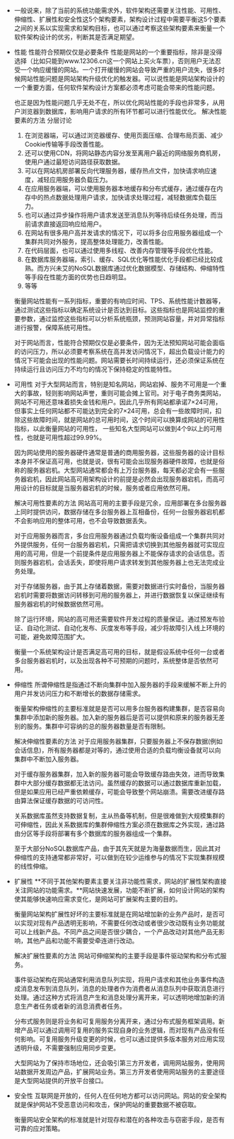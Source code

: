 - 一般说来，除了当前的系统功能需求外，软件架构还需要关注性能、可用性、伸缩性、扩展性和安全性这5个架构要素，架构设计过程中需要平衡这5个要素之间的关系以实现需求和架构目标，也可以通过考察这些架构要素来衡量一个软件架构设计的优劣，判断其是否满足期望。
- 性能
  性能符合预期仅仅是必要条件
  性能是网站的一个重要指标，除非是没得选择（比如只能到www.12306.cn这一个网站上买火车票），否则用户无法忍受一个响应缓慢的网站。一个打开缓慢的网站会导致严重的用户流失，很多时候网站性能问题是网站架构升级优化的触发器。可以说性能是网站架构设计的一个重要方面，任何软件架构设计方案都必须考虑可能会带来的性能问题。
  
  也正是因为性能问题几乎无处不在，所以优化网站性能的手段也非常多，从用户浏览器到数据库，影响用户请求的所有环节都可以进行性能优化。
  解决性能要素的方法
  分层讨论
  1. 在浏览器端，可以通过浏览器缓存、使用页面压缩、合理布局页面、减少Cookie传输等手段改善性能。
  2. 还可以使用CDN，将网站静态内容分发至离用户最近的网络服务商机房，使用户通过最短访问路径获取数据。
  3. 可以在网站机房部署反向代理服务器，缓存热点文件，加快请求响应速度，减轻应用服务器负载压力。
  4. 在应用服务器端，可以使用服务器本地缓存和分布式缓存，通过缓存在内存中的热点数据处理用户请求，加快请求处理过程，减轻数据库负载压力。
  5. 也可以通过异步操作将用户请求发送至消息队列等待后续任务处理，而当前请求直接返回响应给用户。
  6. 在网站有很多用户高并发请求的情况下，可以将多台应用服务器组成一个集群共同对外服务，提高整体处理能力，改善性能。
  7. 在代码层面，也可以通过使用多线程、改善内存管理等手段优化性能。
  8. 在数据库服务器端，索引、缓存、SQL优化等性能优化手段都已经比较成熟。而方兴未艾的NoSQL数据库通过优化数据模型、存储结构、伸缩特性等手段在性能方面的优势也日趋明显。
  9. 等等
  
  衡量网站性能有一系列指标，重要的有响应时间、TPS、系统性能计数器等，通过测试这些指标以确定系统设计是否达到目标。这些指标也是网站监控的重要参数，通过监控这些指标可以分析系统瓶颈，预测网站容量，并对异常指标进行报警，保障系统可用性。
  
  对于网站而言，性能符合预期仅仅是必要条件，因为无法预知网站可能会面临的访问压力，所以必须要考察系统在高并发访问情况下，超出负载设计能力的情况下可能会出现的性能问题。网站需要长时间持续运行，还必须保证系统在持续运行且访问压力不均匀的情况下保持稳定的性能特性。
- 可用性
  对于大型网站而言，特别是知名网站，网站宕掉、服务不可用是一个重大的事故，轻则影响网站声誉，重则可能会摊上官司。对于电子商务类网站，网站不可用还意味着损失金钱和用户。因此几乎所有网站都承诺7×24可用，但事实上任何网站都不可能达到完全的7×24可用，总会有一些故障时间，扣除这些故障时间，就是网站的总可用时间，这个时间可以换算成网站的可用性指标，以此衡量网站的可用性，
  一些知名大型网站可以做到4个9以上的可用性，也就是可用性超过99.99%。
  
  因为网站使用的服务器硬件通常是普通的商用服务器，这些服务器的设计目标本身并不保证高可用，也就是说，很有可能会出现服务器硬件故障，也就是俗称的服务器宕机。大型网站通常都会有上万台服务器，每天都必定会有一些服务器宕机，因此网站高可用架构设计的前提是必然会出现服务器宕机，而高可用设计的目标就是当服务器宕机的时候，服务或者应用依然可用。
  
  解决可用性要素的方法
  网站高可用的主要手段是冗余，应用部署在多台服务器上同时提供访问，数据存储在多台服务器上互相备份，任何一台服务器宕机都不会影响应用的整体可用，也不会导致数据丢失。
  
  对于应用服务器而言，多台应用服务器通过负载均衡设备组成一个集群共同对外提供服务，任何一台服务器宕机，只需把请求切换到其他服务器就可实现应用的高可用，但是一个前提条件是应用服务器上不能保存请求的会话信息。否则服务器宕机，会话丢失，即使将用户请求转发到其他服务器上也无法完成业务处理。
  
  对于存储服务器，由于其上存储着数据，需要对数据进行实时备份，当服务器宕机时需要将数据访问转移到可用的服务器上，并进行数据恢复以保证继续有服务器宕机的时候数据依然可用。
  
  除了运行环境，网站的高可用还需要软件开发过程的质量保证。通过预发布验证、自动化测试、自动化发布、灰度发布等手段，减少将故障引入线上环境的可能，避免故障范围扩大。
  
  衡量一个系统架构设计是否满足高可用的目标，就是假设系统中任何一台或者多台服务器宕机时，以及出现各种不可预期的问题时，系统整体是否依然可用。
- 伸缩性
  所谓伸缩性是指通过不断向集群中加入服务器的手段来缓解不断上升的用户并发访问压力和不断增长的数据存储需求。
  
  衡量架构伸缩性的主要标准就是是否可以用多台服务器构建集群，是否容易向集群中添加新的服务器。加入新的服务器后是否可以提供和原来的服务器无差别的服务。集群中可容纳的总的服务器数量是否有限制。
  
  解决伸缩性要素的方法
  对于应用服务器集群，只要服务器上不保存数据(例如会话信息)，所有服务器都是对等的，通过使用合适的负载均衡设备就可以向集群中不断加入服务器。
  
  对于缓存服务器集群，加入新的服务器可能会导致缓存路由失效，进而导致集群中大部分缓存数据都无法访问。虽然缓存的数据可以通过数据库重新加载，但是如果应用已经严重依赖缓存，可能会导致整个网站崩溃。需要改进缓存路由算法保证缓存数据的可访问性。
  
  关系数据库虽然支持数据复制，主从热备等机制，但是很难做到大规模集群的可伸缩性，因此关系数据库的集群伸缩性方案必须在数据库之外实现，通过路由分区等手段将部署有多个数据库的服务器组成一个集群。
  
  至于大部分NoSQL数据库产品，由于其先天就是为海量数据而生，因此其对伸缩性的支持通常都非常好，可以做到在较少运维参与的情况下实现集群规模的线性伸缩。
- 扩展性
  **不同于其他架构要素主要关注非功能性需求，网站的扩展性架构直接关注网站的功能需求。**网站快速发展，功能不断扩展，如何设计网站的架构使其能够快速响应需求变化，是网站可扩展架构主要的目的。
  
  衡量网站架构扩展性好坏的主要标准就是在网站增加新的业务产品时，是否可以实现对现有产品透明无影响，不需要任何改动或者很少改动既有业务功能就可以上线新产品。不同产品之间是否很少耦合，一个产品改动对其他产品无影响，其他产品和功能不需要受牵连进行改动。
  
  解决扩展性要素的方法
  网站可伸缩架构的主要手段是事件驱动架构和分布式服务。
  
  事件驱动架构在网站通常利用消息队列实现，将用户请求和其他业务事件构造成消息发布到消息队列，消息的处理者作为消费者从消息队列中获取消息进行处理。通过这种方式将消息产生和消息处理分离开来，可以透明地增加新的消息生产者任务或者新的消息消费者任务。
  
  分布式服务则是将业务和可复用服务分离开来，通过分布式服务框架调用。新增产品可以通过调用可复用的服务实现自身的业务逻辑，而对现有产品没有任何影响。可复用服务升级变更的时候，也可以通过提供多版本服务对应用实现透明升级，不需要强制应用同步变更。
  
  大型网站为了保持市场地位，还会吸引第三方开发者，调用网站服务，使用网站数据开发周边产品，扩展网站业务。第三方开发者使用网站服务的主要途径是大型网站提供的开放平台接口。
- 安全性
  互联网是开放的，任何人在任何地方都可以访问网站。网站的安全架构就是保护网站不受恶意访问和攻击，保护网站的重要数据不被窃取。
  
  衡量网站安全架构的标准就是针对现存和潜在的各种攻击与窃密手段，是否有可靠的应对策略。